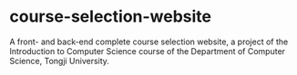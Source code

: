 # course-selection-website

A front- and back-end complete course selection website, a project of the Introduction to Computer Science course of the Department of Computer Science, Tongji University.
